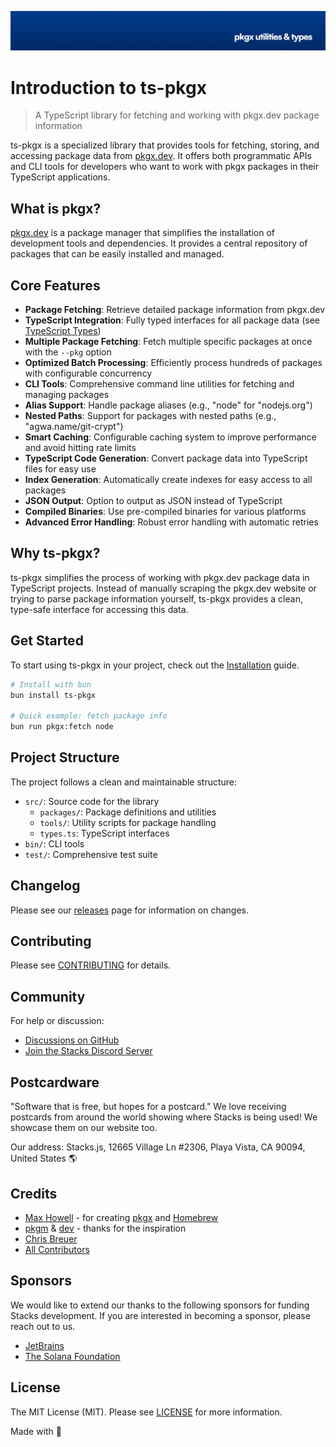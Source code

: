 <p align="center"><img src="https://github.com/stacksjs/ts-pkgx/blob/main/.github/art/cover.jpg?raw=true" alt="Social Card of ts-pkgx"></p>

# Introduction to ts-pkgx

> A TypeScript library for fetching and working with pkgx.dev package information

ts-pkgx is a specialized library that provides tools for fetching, storing, and accessing package data from [pkgx.dev](https://pkgx.dev). It offers both programmatic APIs and CLI tools for developers who want to work with pkgx packages in their TypeScript applications.

## What is pkgx?

[pkgx.dev](https://pkgx.dev) is a package manager that simplifies the installation of development tools and dependencies. It provides a central repository of packages that can be easily installed and managed.

## Core Features

- **Package Fetching**: Retrieve detailed package information from pkgx.dev
- **TypeScript Integration**: Fully typed interfaces for all package data (see [TypeScript Types](./typescript-types.md))
- **Multiple Package Fetching**: Fetch multiple specific packages at once with the `--pkg` option
- **Optimized Batch Processing**: Efficiently process hundreds of packages with configurable concurrency
- **CLI Tools**: Comprehensive command line utilities for fetching and managing packages
- **Alias Support**: Handle package aliases (e.g., "node" for "nodejs.org")
- **Nested Paths**: Support for packages with nested paths (e.g., "agwa.name/git-crypt")
- **Smart Caching**: Configurable caching system to improve performance and avoid hitting rate limits
- **TypeScript Code Generation**: Convert package data into TypeScript files for easy use
- **Index Generation**: Automatically create indexes for easy access to all packages
- **JSON Output**: Option to output as JSON instead of TypeScript
- **Compiled Binaries**: Use pre-compiled binaries for various platforms
- **Advanced Error Handling**: Robust error handling with automatic retries

## Why ts-pkgx?

ts-pkgx simplifies the process of working with pkgx.dev package data in TypeScript projects. Instead of manually scraping the pkgx.dev website or trying to parse package information yourself, ts-pkgx provides a clean, type-safe interface for accessing this data.

## Get Started

To start using ts-pkgx in your project, check out the [Installation](./install.md) guide.

```bash
# Install with bun
bun install ts-pkgx

# Quick example: fetch package info
bun run pkgx:fetch node
```

## Project Structure

The project follows a clean and maintainable structure:

- `src/`: Source code for the library
  - `packages/`: Package definitions and utilities
  - `tools/`: Utility scripts for package handling
  - `types.ts`: TypeScript interfaces
- `bin/`: CLI tools
- `test/`: Comprehensive test suite

## Changelog

Please see our [releases](https://github.com/stackjs/launchpad/releases) page for information on changes.

## Contributing

Please see [CONTRIBUTING](.github/CONTRIBUTING.md) for details.

## Community

For help or discussion:

- [Discussions on GitHub](https://github.com/stacksjs/launchpad/discussions)
- [Join the Stacks Discord Server](https://discord.gg/stacksjs)

## Postcardware

"Software that is free, but hopes for a postcard." We love receiving postcards from around the world showing where Stacks is being used! We showcase them on our website too.

Our address: Stacks.js, 12665 Village Ln #2306, Playa Vista, CA 90094, United States 🌎

## Credits

- [Max Howell](https://github.com/mxcl) - for creating [pkgx](https://github.com/pkgxdev/pkgx) and [Homebrew](https://github.com/Homebrew/brew)
- [pkgm](https://github.com/pkgxdev/pkgm) & [dev](https://github.com/pkgxdev/dev) - thanks for the inspiration
- [Chris Breuer](https://github.com/chrisbbreuer)
- [All Contributors](https://github.com/stacksjs/launchpad/graphs/contributors)

## Sponsors

We would like to extend our thanks to the following sponsors for funding Stacks development. If you are interested in becoming a sponsor, please reach out to us.

- [JetBrains](https://www.jetbrains.com/)
- [The Solana Foundation](https://solana.com/)

## License

The MIT License (MIT). Please see [LICENSE](LICENSE.md) for more information.

Made with 💙

<!-- Badges -->

<!-- [codecov-src]: https://img.shields.io/codecov/c/gh/stacksjs/rpx/main?style=flat-square
[codecov-href]: https://codecov.io/gh/stacksjs/rpx -->
